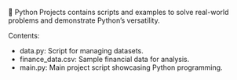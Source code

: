 🐍 Python Projects contains scripts and examples to solve real-world problems and demonstrate Python’s versatility.

Contents:

- data.py: Script for managing datasets.
- finance_data.csv: Sample financial data for analysis.
- main.py: Main project script showcasing Python programming.